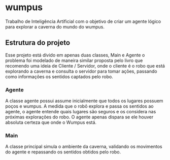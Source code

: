 # wumpus
Trabalho de Inteligência Artificial com o objetivo de criar um
agente lógico para explorar a caverna do mundo do wumpus.

## Estrutura do projeto
Esse projeto está divido em apenas duas classes, Main e Agente
o problema foi modelado de maneira similar proposta pelo livro
que recomendo uma ideia de Cliente / Servidor, onde o cliente
é o robo que está explorando a caverna e consulta o servidor para
tomar ações, passando como informações os sentidos captados
pelo robo.

### Agente
A classe agente possui assume inicialmente que todos os lugares
possuem poços e wumpus. A medida que o robô explora e passa os
sentidos ao agente, o agente entende quais lugares são seguros
e os considera nas próximas explorações do robo. O agente apenas
dispara se ele houver absoluta certeza que onde o Wumpus está.

### Main
A classe principal simula o ambiente da caverna, validando os 
movimentos do agente e repassando os sentidos obtidos pelo robo.
